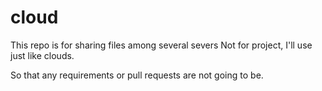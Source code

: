 # cloud

This repo is for sharing files among several severs
Not for project, I'll use just like clouds.

So that any requirements or pull requests are not going to be.

